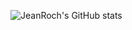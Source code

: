 ![JeanRoch's GitHub stats](https://github-readme-stats.vercel.app/api?username=jeanroch95&show_icons=true&theme=radical)
